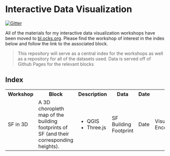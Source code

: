 # Interactive Data Visualization

[![Gitter](https://badges.gitter.im/Jay-Oh-eN/interactive-data-viz.svg)](https://gitter.im/Jay-Oh-eN/interactive-data-viz?utm_source=badge&utm_medium=badge&utm_campaign=pr-badge)

All of the materials for my interactive data visualization workshops have been moved to [bl.ocks.org](bl.ocks.org).  Please find the workshop of interest in the index below and follow the link to the associated block.

> This repository will serve as a central index for the workshops as well as a repository for all of the datasets used. Data is served off of Github Pages for the relevant blocks

## Index

<table>
<tr>
<th>Workshop</th><th>Block</th><th>Description</th><th>Data</th><th>Date</th></th></tr>
<tr>
    <td style="width: 200px"><a hef="">SF in 3D</a></td></td><td style="width: 300px">A 3D choropleth map of the building footprints of SF (and their corresponding heights).</td><td><ul><li>QGIS</li><li>Three.js</li></ul></td><td>SF Building Footprint</td><td>Date</td><td>Visual Encoding</td></td>
</tr>
<tr>
</tr>
<tr>
</tr>
<tr>
</tr>
<tr>
</tr>
<tr>
</tr>
</table>

